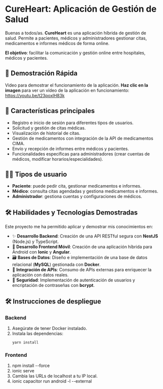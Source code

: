 # CureHeart: Aplicación de Gestión de Salud

Buenas a todos/as. 
**CureHeart** es una aplicación híbrida de gestión de salud. Permite a pacientes, médicos y administradores gestionar citas, medicamentos e informes médicos de forma online.

**El objetivo**: facilitar la comunicación y gestión online entre hospitales, médicos y pacientes.
<br>
## 🎥 Demostración Rápida

Video para demostrar el funcionamiento de la aplicación. **Haz clic en la imagen** para ver un vídeo de la aplicación en funcionamiento:
        https://youtu.be/t23poxlH83k
<br>
## 📱 Características principales

- Registro e inicio de sesión para diferentes tipos de usuarios.
- Solicitud y gestión de citas médicas.
- Visualización de historial de citas.
- Gestión de medicamentos con integración de la API de medicamentos CIMA.
- Envío y recepción de informes entre médicos y pacientes.
- Funcionalidades específicas para administradores (crear cuentas de médicos, modificar horarios/especialidades).

## 👨‍⚕️ Tipos de usuario

- **Paciente**: puede pedir cita, gestionar medicamentos e informes.
- **Médico**: consulta citas agendadas y gestiona medicamentos e informes.
- **Administrador**: gestiona cuentas y configuraciones de médicos.

## 🛠️ Habilidades y Tecnologías Demostradas

Este proyecto me ha permitido aplicar y demostrar mis conocimientos en:

* ✨ **Desarrollo Backend**: Creación de una API RESTful segura con **NestJS** (Node.js) y TypeScript.
* 📱 **Desarrollo Frontend Móvil**: Creación de una aplicación híbrida para Android con **Ionic** y **Angular**.
* 🗃️ **Bases de Datos**: Diseño e implementación de una base de datos relacional (**MySQL**) gestionada con **Docker**.
* 🔗 **Integración de APIs**: Consumo de APIs externas para enriquecer la aplicación con datos reales.
* 🔐 **Seguridad**: Implementación de autenticación de usuarios y encriptación de contraseñas con **bcrypt**.
  
## 🛠️ Instrucciones de despliegue

### Backend
1. Asegúrate de tener Docker instalado.
2. Instala las dependencias:
   ```bash
   yarn install

### Frontend
1. npm install --force
2. ionic serve
3. Cambia las URLs de localhost a tu IP local.
4. ionic capacitor run android -l --external
